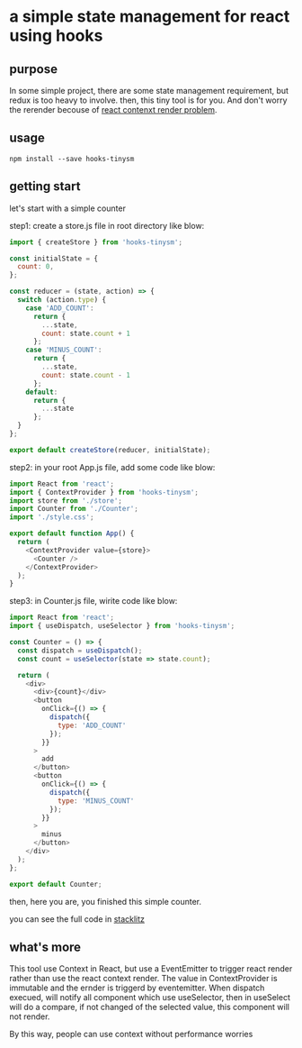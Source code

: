 # a simple state management for react using hooks

## purpose

In some simple project, there are some state management requirement, but redux is too heavy to involve. then, this tiny tool is for you. And don't worry the rerender becouse of [react contenxt render problem](https://github.com/facebook/react/issues/15156#issuecomment-474590693).

## usage

```
npm install --save hooks-tinysm
```

## getting start

let's start with a simple counter

step1: create a store.js file in root directory like blow:

```js
import { createStore } from 'hooks-tinysm';

const initialState = {
  count: 0,
};

const reducer = (state, action) => {
  switch (action.type) {
    case 'ADD_COUNT':
      return {
        ...state,
        count: state.count + 1
      };
    case 'MINUS_COUNT':
      return {
        ...state,
        count: state.count - 1
      };
    default:
      return {
        ...state
      };
  }
};

export default createStore(reducer, initialState);
```

step2: in your root App.js file, add some code like blow:

```js
import React from 'react';
import { ContextProvider } from 'hooks-tinysm';
import store from './store';
import Counter from './Counter';
import './style.css';

export default function App() {
  return (
    <ContextProvider value={store}>
      <Counter />
    </ContextProvider>
  );
}
```

step3: in Counter.js file, wirite code like blow:

```js
import React from 'react';
import { useDispatch, useSelector } from 'hooks-tinysm';

const Counter = () => {
  const dispatch = useDispatch();
  const count = useSelector(state => state.count);

  return (
    <div>
      <div>{count}</div>
      <button
        onClick={() => {
          dispatch({
            type: 'ADD_COUNT'
          });
        }}
      >
        add
      </button>
      <button
        onClick={() => {
          dispatch({
            type: 'MINUS_COUNT'
          });
        }}
      >
        minus
      </button>
    </div>
  );
};

export default Counter;
```

then, here you are, you finished this simple counter.

you can see the full code in [stacklitz](https://stackblitz.com/edit/react-us68xc)


## what's more
This tool use Context in React, but use a EventEmitter to trigger react render rather than use the react context render. The value in ContextProvider is immutable and the ernder is triggerd by eventemitter. When dispatch execued, will notify all component which use useSelector, then in useSelect will do a compare, if not changed of the selected value, this component will not render.

By this way, people can use context without performance worries